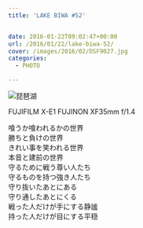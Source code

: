 ```yaml
---
title: 'LAKE BIWA #52'


date: 2016-01-22T09:02:47+00:00
url: /2016/01/22/lake-biwa-52/
cover: /images/2016/02/DSF9027.jpg
categories:
  - PHOTO

---
```

<!--more-->
![琵琶湖](/images/2016/02/DSF9029.jpg "琵琶湖")

FUJIFILM X-E1 FUJINON XF35mm f/1.4

喰うか喰われるかの世界  
勝ちと負けの世界  
きれい事を笑われる世界  
本音と建前の世界  
守るために戦う尊い人たち  
守るものを持つ強き人たち  
守り抜いたあとにある  
守り通したあとにくる  
戦った人だけが手にする静謐  
持った人だけが目にする平穏
